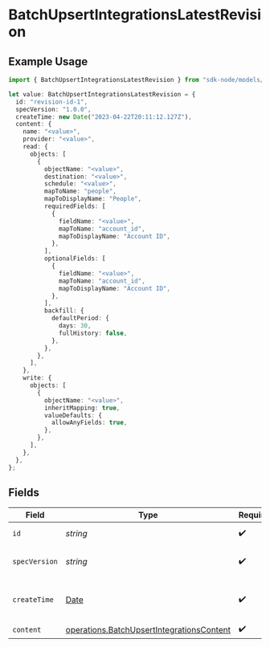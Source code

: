 # BatchUpsertIntegrationsLatestRevision

## Example Usage

```typescript
import { BatchUpsertIntegrationsLatestRevision } from "sdk-node/models/operations";

let value: BatchUpsertIntegrationsLatestRevision = {
  id: "revision-id-1",
  specVersion: "1.0.0",
  createTime: new Date("2023-04-22T20:11:12.127Z"),
  content: {
    name: "<value>",
    provider: "<value>",
    read: {
      objects: [
        {
          objectName: "<value>",
          destination: "<value>",
          schedule: "<value>",
          mapToName: "people",
          mapToDisplayName: "People",
          requiredFields: [
            {
              fieldName: "<value>",
              mapToName: "account_id",
              mapToDisplayName: "Account ID",
            },
          ],
          optionalFields: [
            {
              fieldName: "<value>",
              mapToName: "account_id",
              mapToDisplayName: "Account ID",
            },
          ],
          backfill: {
            defaultPeriod: {
              days: 30,
              fullHistory: false,
            },
          },
        },
      ],
    },
    write: {
      objects: [
        {
          objectName: "<value>",
          inheritMapping: true,
          valueDefaults: {
            allowAnyFields: true,
          },
        },
      ],
    },
  },
};
```

## Fields

| Field                                                                                                  | Type                                                                                                   | Required                                                                                               | Description                                                                                            | Example                                                                                                |
| ------------------------------------------------------------------------------------------------------ | ------------------------------------------------------------------------------------------------------ | ------------------------------------------------------------------------------------------------------ | ------------------------------------------------------------------------------------------------------ | ------------------------------------------------------------------------------------------------------ |
| `id`                                                                                                   | *string*                                                                                               | :heavy_check_mark:                                                                                     | The revision ID.                                                                                       | revision-id-1                                                                                          |
| `specVersion`                                                                                          | *string*                                                                                               | :heavy_check_mark:                                                                                     | The spec version string.                                                                               | 1.0.0                                                                                                  |
| `createTime`                                                                                           | [Date](https://developer.mozilla.org/en-US/docs/Web/JavaScript/Reference/Global_Objects/Date)          | :heavy_check_mark:                                                                                     | The time the revision was created.                                                                     |                                                                                                        |
| `content`                                                                                              | [operations.BatchUpsertIntegrationsContent](../../models/operations/batchupsertintegrationscontent.md) | :heavy_check_mark:                                                                                     | N/A                                                                                                    |                                                                                                        |